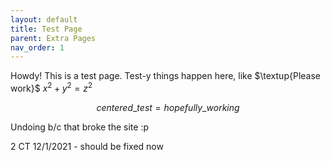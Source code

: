 ```yaml
---
layout: default
title: Test Page
parent: Extra Pages
nav_order: 1
---
```


Howdy! This is a test page. Test-y things happen here, like $\textup{Please work}$ $x^2+y^2=z^2$

$$centered\_test=hopefully\_working$$

Undoing b/c that broke the site :p

2 CT 12/1/2021 - should be fixed now
